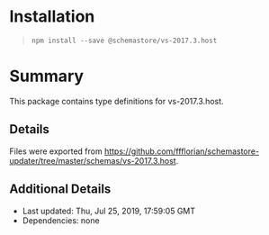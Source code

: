 # Installation
> `npm install --save @schemastore/vs-2017.3.host`

# Summary
This package contains type definitions for vs-2017.3.host.

## Details
Files were exported from https://github.com/ffflorian/schemastore-updater/tree/master/schemas/vs-2017.3.host.

## Additional Details
* Last updated: Thu, Jul 25, 2019, 17:59:05 GMT
* Dependencies: none
